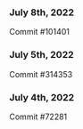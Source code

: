 ### July 8th, 2022

Commit #101401

### July 5th, 2022

Commit #314353


### July 4th, 2022

Commit #72281
